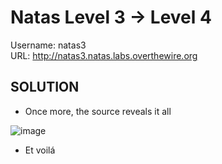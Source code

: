 # Natas Level 3 → Level 4

Username: natas3 <br>
URL:      http://natas3.natas.labs.overthewire.org

## SOLUTION

- Once more, the source reveals it all

![image](https://user-images.githubusercontent.com/44790709/205995474-d8fc9439-6fee-42cb-84e0-de44caf2ce8f.png)

- Et voilá
